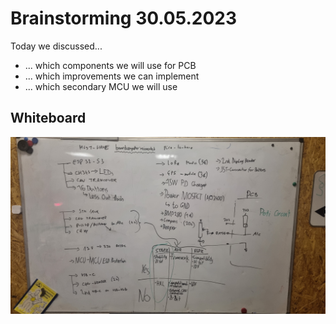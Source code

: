 # Brainstorming 30.05.2023

Today we discussed...
- ... which components we will use for PCB
- ... which improvements we can implement
- ... which secondary MCU we will use

## Whiteboard
![Whiteboard Picture](20230531_001748.jpg)
